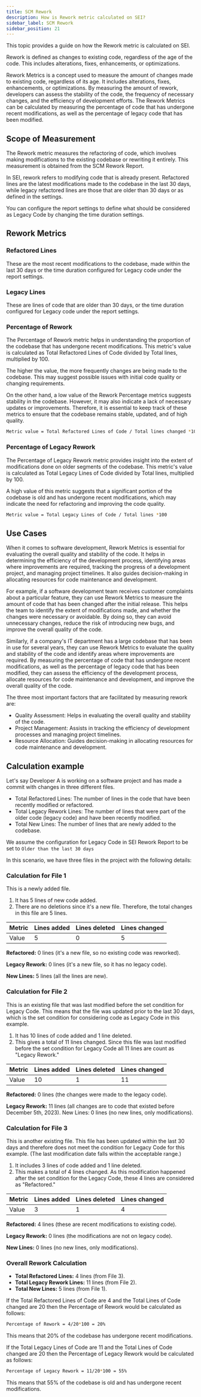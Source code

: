 ```yaml
---
title: SCM Rework
description: How is Rework metric calculated on SEI?
sidebar_label: SCM Rework
sidebar_position: 21
---
```


This topic provides a guide on how the Rework metric is calculated on SEI.

Rework is defined as changes to existing code, regardless of the age of the code. This includes alterations, fixes, enhancements, or optimizations.

Rework Metrics is a concept used to measure the amount of changes made to existing code, regardless of its age. It includes alterations, fixes, enhancements, or optimizations. By measuring the amount of rework, developers can assess the stability of the code, the frequency of necessary changes, and the efficiency of development efforts. The Rework Metrics can be calculated by measuring the percentage of code that has undergone recent modifications, as well as the percentage of legacy code that has been modified.

## Scope of Measurement

The Rework metric measures the refactoring of code, which involves making modifications to the existing codebase or rewriting it entirely. This measurement is obtained from the SCM Rework Report.

In SEI, rework refers to modifying code that is already present. Refactored lines are the latest modifications made to the codebase in the last 30 days, while legacy refactored lines are those that are older than 30 days or as defined in the settings. 

You can configure the report settings to define what should be considered as Legacy Code by changing the time duration settings.

## Rework Metrics

### Refactored Lines

These are the most recent modifications to the codebase, made within the last 30 days or the time duration configured for Legacy code under the report settings.

### Legacy Lines

These are lines of code that are older than 30 days, or the time duration configured for Legacy code under the report settings.

### Percentage of Rework

The Percentage of Rework metric helps in understanding the proportion of the codebase that has undergone recent modifications. This metric's value is calculated as Total Refactored Lines of Code divided by Total lines, multiplied by 100.

The higher the value, the more frequently changes are being made to the codebase. This may suggest possible issues with initial code quality or changing requirements.

On the other hand, a low value of the Rework Percentage metrics suggests stability in the codebase. However, it may also indicate a lack of necessary updates or improvements. Therefore, it is essential to keep track of these metrics to ensure that the codebase remains stable, updated, and of high quality.

```bash
Metric value = Total Refactored Lines of Code / Total lines changed *100
```

### Percentage of Legacy Rework

The Percentage of Legacy Rework metric provides insight into the extent of modifications done on older segments of the codebase. This metric's value is calculated as Total Legacy Lines of Code divided by Total lines, multiplied by 100.

A high value of this metric suggests that a significant portion of the codebase is old and has undergone recent modifications, which may indicate the need for refactoring and improving the code quality.

```bash
Metric value = Total Legacy Lines of Code / Total lines *100
```

## Use Cases

When it comes to software development, Rework Metrics is essential for evaluating the overall quality and stability of the code. It helps in determining the efficiency of the development process, identifying areas where improvements are required, tracking the progress of a development project, and managing project timelines. It also guides decision-making in allocating resources for code maintenance and development.

For example, if a software development team receives customer complaints about a particular feature, they can use Rework Metrics to measure the amount of code that has been changed after the initial release. This helps the team to identify the extent of modifications made, and whether the changes were necessary or avoidable. By doing so, they can avoid unnecessary changes, reduce the risk of introducing new bugs, and improve the overall quality of the code.

Similarly, if a company's IT department has a large codebase that has been in use for several years, they can use Rework Metrics to evaluate the quality and stability of the code and identify areas where improvements are required. By measuring the percentage of code that has undergone recent modifications, as well as the percentage of legacy code that has been modified, they can assess the efficiency of the development process, allocate resources for code maintenance and development, and improve the overall quality of the code.

The three most important factors that are facilitated by measuring rework are:

* Quality Assessment: Helps in evaluating the overall quality and stability of the code.
* Project Management: Assists in tracking the efficiency of development processes and managing project timelines.
* Resource Allocation: Guides decision-making in allocating resources for code maintenance and development.

## Calculation example

Let's say Developer A is working on a software project and has made a commit with changes in three different files.

* Total Refactored Lines: The number of lines in the code that have been recently modified or refactored.
* Total Legacy Rework Lines: The number of lines that were part of the older code (legacy code) and have been recently modified.
* Total New Lines: The number of lines that are newly added to the codebase.

We assume the configuration for Legacy Code in SEI Rework Report to be set to `Older than the last 30 days`

In this scenario, we have three files in the project with the following details:

### Calculation for File 1

This is a newly added file.

   1. It has 5 lines of new code added.
   2. There are no deletions since it's a new file. Therefore, the total changes in this file are 5 lines.

| Metric | Lines added | Lines deleted | Lines changed |
| - | - | - | - | 
| Value | 5 | 0 | 5 |

**Refactored:** 0 lines (it's a new file, so no existing code was reworked).

**Legacy Rework:** 0 lines (it's a new file, so it has no legacy code).

**New Lines:** 5 lines (all the lines are new).

### Calculation for File 2

This is an existing file that was last modified before the set condition for Legacy Code. This means that the file was updated prior to the last 30 days, which is the set condition for considering code as Legacy Code in this example.

   1. It has 10 lines of code added and 1 line deleted.
   2. This gives a total of 11 lines changed. Since this file was last modified before the set condition for Legacy Code all 11 lines are count as "Legacy Rework."

| Metric | Lines added | Lines deleted | Lines changed |
| - | - | - | - | 
| Value | 10 | 1 | 11 |

**Refactored:** 0 lines (the changes were made to the legacy code).

**Legacy Rework:** 11 lines (all changes are to code that existed before December 5th, 2023).
New Lines: 0 lines (no new lines, only modifications).

### Calculation for File 3

This is another existing file. This file has been updated within the last 30 days and therefore does not meet the condition for Legacy Code for this example. (The last modification date falls within the acceptable range.)

1. It includes 3 lines of code added and 1 line deleted.
2. This makes a total of 4 lines changed. As this modification happened after the set condition for the Legacy Code, these 4 lines are considered as "Refactored."

| Metric | Lines added | Lines deleted | Lines changed |
| - | - | - | - | 
| Value | 3 | 1 | 4 |

**Refactored:** 4 lines (these are recent modifications to existing code).

**Legacy Rework:** 0 lines (the modifications are not on legacy code).

**New Lines:** 0 lines (no new lines, only modifications).

### Overall Rework Calculation

* **Total Refactored Lines:** 4 lines (from File 3).
* **Total Legacy Rework Lines:** 11 lines (from File 2).
* **Total New Lines:** 5 lines (from File 1).

If the Total Refactored Lines of Code are 4 and the Total Lines of Code changed are 20 then the Percentage of Rework would be calculated as follows:

```bash
Percentage of Rework = 4/20*100 = 20%
```

This means that 20% of the codebase has undergone recent modifications.

If the Total Legacy Lines of Code are 11 and the Total Lines of Code changed are 20 then the Percentage of Legacy Rework would be calculated as follows:

```bash
Percentage of Legacy Rework = 11/20*100 = 55%
```

This means that 55% of the codebase is old and has undergone recent modifications.
